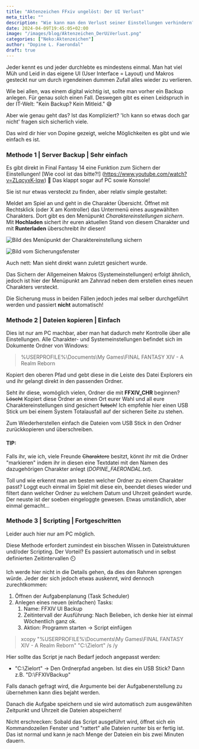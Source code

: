 ```yaml
---
title: "Aktenzeichen FFxiv ungelöst: Der UI Verlust"
meta_title: ""
description: "Wie kann man den Verlust seiner Einstellungen verhindern? Das erfahrt ihr hier!"
date: 2024-04-09T19:45:05+02:00
image: "/images/blog/Aktenzeichen_DerUiVerlust.png"
categories: ["Neko:Aktenzeichen"]
author: "Dopine L. Faerondal"
draft: true
---
```


Jeder kennt es und jeder durchlebte es mindestens einmal. Man hat viel Müh und Leid in das eigene UI (User Interface = Layout) und Makros gesteckt nur um durch irgendeinen dummen Zufall alles wieder zu verlieren.

Wie bei allen, was einem digital wichtig ist, sollte man vorher ein Backup anlegen. Für genau solch einen Fall. Deswegen gibt es einen Leidspruch in der IT-Welt: "Kein Backup? Kein Mitleid." :sweat_smile:

Aber wie genau geht das? Ist das Kompliziert? 'Ich kann so etwas doch gar nicht' fragen sich sicherlich viele.

Das wird dir hier von Dopine gezeigt, welche Möglichkeiten es gibt und wie einfach es ist.

### Methode 1 | Server Backup | Sehr einfach

Es gibt direkt in Final Fantasy 14 eine Funktion zum Sichern der Einstellungen! [Wie cool ist das bitte?!] (https://www.youtube.com/watch?v=ZLqcyxK-lqw) :exploding_head: Das klappt sogar auf PC sowie Konsole!

Sie ist nur etwas versteckt zu finden, aber relativ simple gestaltet:

Meldet am Spiel an und geht in die Charakter Übersicht. Öffnet mit Rechtsklick (oder X am Kontroller) das Untermenü eines ausgewählten Charakters. Dort gibt es den Menüpunkt *Charaktereinstellungen sichern*. Mit **Hochladen** sichert ihr euren aktuellen Stand von diesem Charakter und mit **Runterladen** überschreibt ihr diesen!

![Bild des Menüpunkt der Charaktereinstellung sichern](images/blog/1712598281-Aktenzeichen_DerUIVerlust_01.jpg)

![Bild vom Sicherungsfenster](images/blog/1712598281-Aktenzeichen_DerUIVerlust_02.jpg)

Auch nett: Man sieht direkt wann zuletzt gesichert wurde.

Das Sichern der Allgemeinen Makros (Systemeinstellungen) erfolgt ähnlich, jedoch ist hier der Menüpunkt am Zahnrad neben dem erstellen eines neuen Charakters versteckt.

Die Sicherung muss in beiden Fällen jedoch jedes mal selber durchgeführt werden und passiert **nicht** automatisch!

### Methode 2 | Dateien kopieren | Einfach

Dies ist nur am PC machbar, aber man hat dadurch mehr Kontrolle über alle Einstellungen. Alle Charakter- und Systemeinstellungen befindet sich im Dokumente Ordner von Windows:

> %USERPROFILE%\Documents\My Games\FINAL FANTASY XIV - A Realm Reborn

Kopiert den oberen Pfad und gebt diese in die Leiste des Datei Explorers ein und ihr gelangt direkt in den passenden Ordner.

Seht ihr diese, womöglich vielen, Ordner die mit **FFXIV_CHR** beginnen? ~~Löscht~~ Kopiert diese Ordner an einen Ort eurer Wahl und all eure Charaktereinstellungen sind gesichert ~~futsch~~! Ich empfehle hier einen USB Stick um bei einem System Totalausfall auf der sicheren Seite zu stehen.

Zum Wiederherstellen einfach die Dateien vom USB Stick in den Ordner zurückkopieren und überschreiben.

#### TIP:
Falls ihr, wie ich, viele Freunde ~~Charaktere~~ besitzt, könnt ihr mit die Ordner "markieren" indem ihr in diesen eine Textdatei mit den Namen des dazugehörigen Charakter anlegt (*DOPINE_FAERONDAL.txt*). 

Toll und wie erkennt man am besten welcher Ordner zu einem Charakter passt? Loggt euch einmal im Spiel mit diese ein, beendet dieses wieder und filtert dann welcher Ordner zu welchem Datum und Uhrzeit geändert wurde. Der neuste ist der soeben eingeloggte gewesen. Etwas umständlich, aber einmal gemacht...

### Methode 3 | Scripting | Fortgeschritten

Leider auch hier nur am PC möglich.

Diese Methode erfordert zumindest ein bisschen Wissen in Dateistrukturen und/oder Scripting. Der Vorteil? Es passiert automatisch und in selbst definierten Zeitintervallen :timer_clock:

Ich werde hier nicht in die Details gehen, da dies den Rahmen sprengen würde. Jeder der sich jedoch etwas auskennt, wird dennoch zurechtkommen:

1. Öffnen der Aufgabenplanung (Task Scheduler)
2. Anlegen eines neuen (einfachen) Tasks:
    1. Name: FFXIV UI Backup
    2. Zeitintervall der Ausführung: Nach Belieben, ich denke hier ist einmal Wöchentlich ganz ok.
    3. Aktion: Programm starten -> Script einfügen

> xcopy "%USERPROFILE%\Documents\My Games\FINAL FANTASY XIV - A Realm Reborn" "C:\Zielort" /s /y

Hier sollte das Script je nach Bedarf jedoch angepasst werden:
* "C:\Zielort" -> Den Ordnerpfad angeben. Ist dies ein USB Stick? Dann z.B. "D:\FFXIVBackup"

Falls danach gefragt wird, die Argumente bei der Aufgabenerstellung zu übernehmen kann dies bejaht werden.

Danach die Aufgabe speichern und sie wird automatisch zum ausgewählten Zeitpunkt und Uhrzeit die Dateien abspeichern!

Nicht erschrecken: Sobald das Script ausgeführt wird, öffnet sich ein Kommandozeilen Fenster und "rattert" alle Dateien runter bis er fertig ist. Das ist normal und kann je nach Menge der Dateien ein bis zwei Minuten dauern.